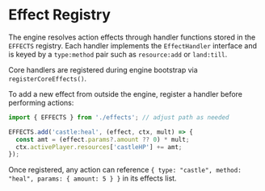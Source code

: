 # Effect Registry

The engine resolves action effects through handler functions stored in the `EFFECTS` registry.
Each handler implements the `EffectHandler` interface and is keyed by a `type:method` pair
such as `resource:add` or `land:till`.

Core handlers are registered during engine bootstrap via `registerCoreEffects()`.

To add a new effect from outside the engine, register a handler before performing actions:

```ts
import { EFFECTS } from './effects'; // adjust path as needed

EFFECTS.add('castle:heal', (effect, ctx, mult) => {
  const amt = (effect.params?.amount ?? 0) * mult;
  ctx.activePlayer.resources['castleHP'] += amt;
});
```

Once registered, any action can reference `{ type: "castle", method: "heal", params: { amount: 5 } }`
in its effects list.
